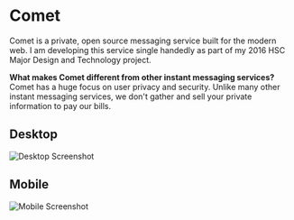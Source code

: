 # Comet
Comet is a private, open source messaging service built for the modern web. I am developing this service single handedly as part of my 2016 HSC Major Design and Technology project.

**What makes Comet different from other instant messaging services?**  
Comet has a huge focus on user privacy and security. Unlike many other instant messaging services, we don't gather and sell your private information to pay our bills.

## Desktop
![Desktop Screenshot](http://i.imgur.com/WfXJaoh.png)

## Mobile
![Mobile Screenshot](http://i.imgur.com/tI9jb38.png)
